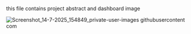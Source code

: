 this file contains project abstract and dashboard image

![Screenshot_14-7-2025_154849_private-user-images githubusercontent com](https://github.com/user-attachments/assets/b0a86cbb-7aeb-4d46-9785-ae1d3e828b47)
